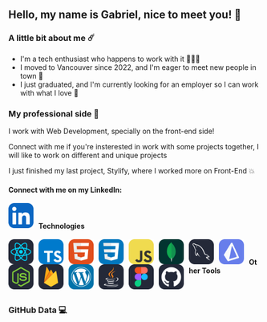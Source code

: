 <h2>Hello, my name is Gabriel, nice to meet you! 🙂</h2>

<h3>A little bit about me ☄️</h3>
<ul>
  <li>I'm a tech enthusiast who happens to work with it 🧑🏽‍💻</li>
  <li>I moved to Vancouver since 2022, and I'm eager to meet new people in town 🍁</li>
  <li>I just graduated, and I'm currently looking for an employer so I can work with what I love 👀</li>
</ul>

<h3>My professional side 🧠</h3>
<p>I work with Web Development, specially on the front-end side!</p>
<p>Connect with me if you're insterested in work with some projects together, I will like to work on different and unique projects</p>
<p>I just finished my last project, Stylify, where I worked more on Front-End 💥</p>

<div>
  <h4>Connect with me on my LinkedIn:</h4>
  <a href="https://www.linkedin.com/in/gabriel-silvestre-dev/"><img align="left" alt="Java" width="50px" style="padding-right: 10px;"   src="https://raw.githubusercontent.com/tandpfun/skill-icons/main/icons/LinkedIn.svg" /></a>
</div>

<br>

<h4>Technologies</h4>
<img align="left" alt="React" width="50px" style="padding-right: 10px;" src="https://raw.githubusercontent.com/tandpfun/skill-icons/main/icons/React-Dark.svg" />
<img align="left" alt="TypeScript" width="50px" style="padding-right: 10px;" src="https://raw.githubusercontent.com/tandpfun/skill-icons/main/icons/TypeScript.svg" />
<img align="left" alt="HTML" width="50px" style="padding-right: 10px;" src="https://raw.githubusercontent.com/tandpfun/skill-icons/main/icons/HTML.svg" />
<img align="left" alt="CSS" width="50px" style="padding-right: 10px;" src="https://raw.githubusercontent.com/tandpfun/skill-icons/main/icons/CSS.svg" />
<img align="left" alt="JavaScript" width="50px" style="padding-right: 10px;" src="https://raw.githubusercontent.com/tandpfun/skill-icons/main/icons/JavaScript.svg" />
<img align="left" alt="MongoDB" width="50px" style="padding-right: 10px;" src="https://raw.githubusercontent.com/tandpfun/skill-icons/main/icons/MongoDB.svg" />
<img align="left" alt="MySQL" width="50px" style="padding-right: 10px;" src="https://raw.githubusercontent.com/tandpfun/skill-icons/main/icons/MySQL-Dark.svg" />
<img align="left" alt="Prisma" width="50px" style="padding-right: 10px;" src="https://raw.githubusercontent.com/tandpfun/skill-icons/main/icons/Prisma.svg" />
<img align="left" alt="Node.JS" width="50px" style="padding-right: 10px;" src="https://raw.githubusercontent.com/tandpfun/skill-icons/main/icons/NodeJS-Dark.svg" />
<img align="left" alt="Firebase" width="50px" style="padding-right: 10px;" src="https://raw.githubusercontent.com/tandpfun/skill-icons/main/icons/Firebase-Dark.svg" />
<img align="left" alt="Wordpress" width="50px" style="padding-right: 10px;" src="https://raw.githubusercontent.com/tandpfun/skill-icons/main/icons/Wordpress.svg" />
<img align="left" alt="Java" width="50px" style="padding-right: 10px;" src="https://raw.githubusercontent.com/tandpfun/skill-icons/main/icons/Java-Dark.svg" />
<img align="left" alt="Figma" width="50px" style="padding-right: 10px;" src="https://raw.githubusercontent.com/tandpfun/skill-icons/main/icons/Figma-Dark.svg" />
<img align="left" alt="GitHub" width="50px" style="padding-right: 10px;" src="https://raw.githubusercontent.com/tandpfun/skill-icons/main/icons/Github-Dark.svg" />

<br>
<h4>Other Tools</h4>

<br>

<h3>GitHub Data 💻</h3>

<!--
**gabrieldiasls/gabrieldiasls** is a ✨ _special_ ✨ repository because its `README.md` (this file) appears on your GitHub profile.

Here are some ideas to get you started:

- 🔭 I’m currently working on ...
- 🌱 I’m currently learning ...
- 👯 I’m looking to collaborate on ...
- 🤔 I’m looking for help with ...
- 💬 Ask me about ...
- 📫 How to reach me: ...
- 😄 Pronouns: ...
- ⚡ Fun fact: ...
-->

